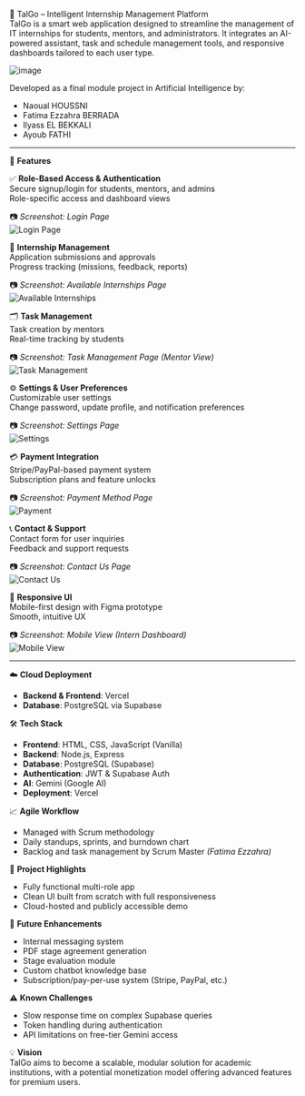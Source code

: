💼 TalGo – Intelligent Internship Management Platform  
TalGo is a smart web application designed to streamline the management of IT internships for students, mentors, and administrators. It integrates an AI-powered assistant, task and schedule management tools, and responsive dashboards tailored to each user type.

![image](https://github.com/user-attachments/assets/9d7c4777-4aaf-4021-bcb8-76f7080ee2a0)


Developed as a final module project in Artificial Intelligence by:

- Naoual HOUSSNI  
- Fatima Ezzahra BERRADA  
- Ilyass EL BEKKALI  
- Ayoub FATHI  

---

🚀 **Features**

✅ **Role-Based Access & Authentication**  
Secure signup/login for students, mentors, and admins  
Role-specific access and dashboard views  

📷 *Screenshot: Login Page*  
![Login Page](./screenshots/login.png)

🎯 **Internship Management**  
Application submissions and approvals  
Progress tracking (missions, feedback, reports)  

📷 *Screenshot: Available Internships Page*  
![Available Internships](./screenshots/available-internships.png)

🗂 **Task Management**  
Task creation by mentors  
Real-time tracking by students  

📷 *Screenshot: Task Management Page (Mentor View)*  
![Task Management](./screenshots/task-management.png)

⚙️ **Settings & User Preferences**  
Customizable user settings  
Change password, update profile, and notification preferences  

📷 *Screenshot: Settings Page*  
![Settings](./screenshots/settings.png)

💳 **Payment Integration**  
Stripe/PayPal-based payment system  
Subscription plans and feature unlocks  

📷 *Screenshot: Payment Method Page*  
![Payment](./screenshots/payment.png)

📞 **Contact & Support**  
Contact form for user inquiries  
Feedback and support requests  

📷 *Screenshot: Contact Us Page*  
![Contact Us](./screenshots/contact-us.png)

📱 **Responsive UI**  
Mobile-first design with Figma prototype  
Smooth, intuitive UX  

📷 *Screenshot: Mobile View (Intern Dashboard)*  
![Mobile View](./screenshots/mobile-dashboard.png)

---

☁️ **Cloud Deployment**  
- **Backend & Frontend**: Vercel  
- **Database**: PostgreSQL via Supabase  

🛠 **Tech Stack**  
- **Frontend**: HTML, CSS, JavaScript (Vanilla)  
- **Backend**: Node.js, Express  
- **Database**: PostgreSQL (Supabase)  
- **Authentication**: JWT & Supabase Auth  
- **AI**: Gemini (Google AI)  
- **Deployment**: Vercel  

📈 **Agile Workflow**  
- Managed with Scrum methodology  
- Daily standups, sprints, and burndown chart  
- Backlog and task management by Scrum Master *(Fatima Ezzahra)*  

📌 **Project Highlights**  
- Fully functional multi-role app  
- Clean UI built from scratch with full responsiveness  
- Cloud-hosted and publicly accessible demo  

🔧 **Future Enhancements**
- Internal messaging system  
- PDF stage agreement generation  
- Stage evaluation module  
- Custom chatbot knowledge base  
- Subscription/pay-per-use system (Stripe, PayPal, etc.)

⚠️ **Known Challenges**
- Slow response time on complex Supabase queries  
- Token handling during authentication  
- API limitations on free-tier Gemini access  

💡 **Vision**  
TalGo aims to become a scalable, modular solution for academic institutions, with a potential monetization model offering advanced features for premium users.
